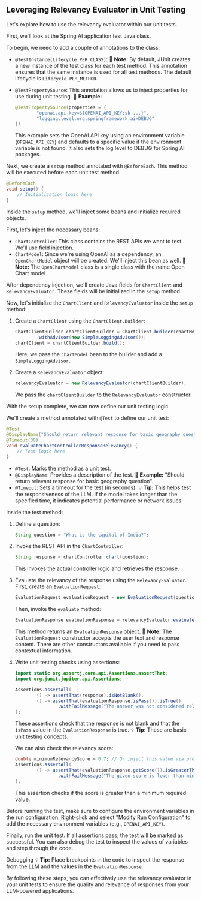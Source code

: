 ## Leveraging Relevancy Evaluator in Unit Testing

Let's explore how to use the relevancy evaluator within our unit tests.

First, we'll look at the Spring AI application test Java class.

To begin, we need to add a couple of annotations to the class:

*   `@TestInstance(Lifecycle.PER_CLASS)`: 📝 **Note:** By default, JUnit creates a new instance of the test class for each test method. This annotation ensures that the same instance is used for all test methods. The default lifecycle is `Lifecycle.PER_METHOD`.
*   `@TestPropertySource`: This annotation allows us to inject properties for use during unit testing. 📌 **Example:**

    ```java
    @TestPropertySource(properties = {
            "openai.api-key=${OPENAI_API_KEY:sk-...}",
            "logging.level.org.springframework.ai=DEBUG"
    })
    ```

    This example sets the OpenAI API key using an environment variable (`OPENAI_API_KEY`) and defaults to a specific value if the environment variable is not found. It also sets the log level to DEBUG for Spring AI packages.

Next, we create a `setup` method annotated with `@BeforeEach`. This method will be executed before each unit test method.

```java
@BeforeEach
void setup() {
    // Initialization logic here
}
```

Inside the `setup` method, we'll inject some beans and initialize required objects.

First, let's inject the necessary beans:

*   `ChartController`: This class contains the REST APIs we want to test. We'll use field injection.
*   `ChartModel`: Since we're using OpenAI as a dependency, an `OpenChartModel` object will be created. We'll inject this bean as well. 📝 **Note:** The `OpenChartModel` class is a single class with the name Open Chart model.

After dependency injection, we'll create Java fields for `ChartClient` and `RelevancyEvaluator`. These fields will be initialized in the `setup` method.

Now, let's initialize the `ChartClient` and `RelevancyEvaluator` inside the `setup` method:

1.  Create a `ChartClient` using the `ChartClient.Builder`:

    ```java
    ChartClientBuilder chartClientBuilder = ChartClient.builder(chartModel)
            .withAdvisor(new SimpleLoggingAdvisor());
    chartClient = chartClientBuilder.build();
    ```

    Here, we pass the `chartModel` bean to the builder and add a `SimpleLoggingAdvisor`.
2.  Create a `RelevancyEvaluator` object:

    ```java
    relevancyEvaluator = new RelevancyEvaluator(chartClientBuilder);
    ```

    We pass the `chartClientBuilder` to the `RelevancyEvaluator` constructor.

With the setup complete, we can now define our unit testing logic.

We'll create a method annotated with `@Test` to define our unit test:

```java
@Test
@DisplayName("Should return relevant response for basic geography question")
@Timeout(30)
void evaluateChartControllerResponseRelevancy() {
    // Test logic here
}
```

*   `@Test`: Marks the method as a unit test.
*   `@DisplayName`: Provides a description of the test. 📌 **Example:** "Should return relevant response for basic geography question".
*   `@Timeout`: Sets a timeout for the test (in seconds). 💡 **Tip:** This helps test the responsiveness of the LLM. If the model takes longer than the specified time, it indicates potential performance or network issues.

Inside the test method:

1.  Define a question:

    ```java
    String question = "What is the capital of India?";
    ```
2.  Invoke the REST API in the `ChartController`:

    ```java
    String response = chartController.chart(question);
    ```

    This invokes the actual controller logic and retrieves the response.
3.  Evaluate the relevancy of the response using the `RelevancyEvaluator`. First, create an `EvaluationRequest`:

    ```java
    EvaluationRequest evaluationRequest = new EvaluationRequest(question, response);
    ```

    Then, invoke the `evaluate` method:

    ```java
    EvaluationResponse evaluationResponse = relevancyEvaluator.evaluate(evaluationRequest);
    ```

    This method returns an `EvaluationResponse` object. 📝 **Note:** The `EvaluationRequest` constructor accepts the user text and response content. There are other constructors available if you need to pass contextual information.
4.  Write unit testing checks using assertions:

    ```java
    import static org.assertj.core.api.Assertions.assertThat;
    import org.junit.jupiter.api.Assertions;

    Assertions.assertAll(
            () -> assertThat(response).isNotBlank(),
            () -> assertThat(evaluationResponse.isPass()).isTrue()
                    .withFailMessage("The answer was not considered relevant for a given question and response.")
    );
    ```

    These assertions check that the response is not blank and that the `isPass` value in the `EvaluationResponse` is true. 💡 **Tip:** These are basic unit testing concepts.

    We can also check the relevancy score:

    ```java
    double minimumRelevancyScore = 0.7; // Or inject this value via property
    Assertions.assertAll(
            () -> assertThat(evaluationResponse.getScore()).isGreaterThan(minimumRelevancyScore)
                    .withFailMessage("The given score is lower than minimum required value for this question and response.")
    );
    ```

    This assertion checks if the score is greater than a minimum required value.

Before running the test, make sure to configure the environment variables in the run configuration. Right-click and select "Modify Run Configuration" to add the necessary environment variables (e.g., `OPENAI_API_KEY`).

Finally, run the unit test. If all assertions pass, the test will be marked as successful. You can also debug the test to inspect the values of variables and step through the code.

Debugging 💡 **Tip:** Place breakpoints in the code to inspect the response from the LLM and the values in the `EvaluationResponse`.

By following these steps, you can effectively use the relevancy evaluator in your unit tests to ensure the quality and relevance of responses from your LLM-powered applications.
